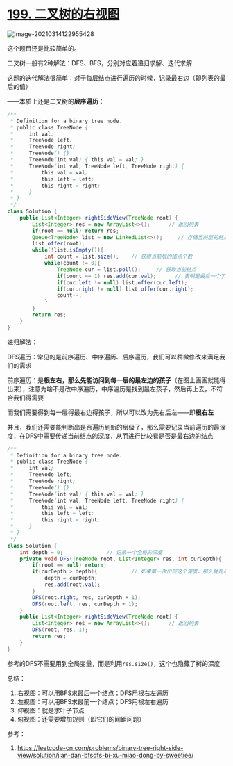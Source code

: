 

# [199. 二叉树的右视图](https://leetcode-cn.com/problems/binary-tree-right-side-view/)

<img src="C:\Users\surface\AppData\Roaming\Typora\typora-user-images\image-20210314122955428.png" alt="image-20210314122955428"  />

这个题目还是比较简单的。

二叉树一般有2种解法：DFS、BFS，分别对应着递归求解、迭代求解

这题的迭代解法很简单：对于每层结点进行遍历的时候，记录最右边（即列表的最后的值）

——本质上还是二叉树的**层序遍历**：

```java
/**
 * Definition for a binary tree node.
 * public class TreeNode {
 *     int val;
 *     TreeNode left;
 *     TreeNode right;
 *     TreeNode() {}
 *     TreeNode(int val) { this.val = val; }
 *     TreeNode(int val, TreeNode left, TreeNode right) {
 *         this.val = val;
 *         this.left = left;
 *         this.right = right;
 *     }
 * }
 */
class Solution {
    public List<Integer> rightSideView(TreeNode root) {
        List<Integer> res = new ArrayList<>();      // 返回列表
        if(root == null) return res;
        Queue<TreeNode> list = new LinkedList<>();     // 存储当前层的结点
        list.offer(root);
        while(!list.isEmpty()){
            int count = list.size();    // 获得当前层的结点个数
            while(count != 0){
                TreeNode cur = list.poll();     // 获取当前结点
                if(count == 1) res.add(cur.val);      // 表明是最后一个了
                if(cur.left != null) list.offer(cur.left);
                if(cur.right != null) list.offer(cur.right);
                count--;
            }
        }
        return res;
    }
}
```

递归解法：

DFS遍历：常见的是前序遍历、中序遍历、后序遍历，我们可以稍微修改来满足我们的需求

前序遍历：是**根左右，那么先能访问到每一层的最左边的孩子**（在图上画画就能得出来），注意为啥不是改中序遍历，中序遍历是找到最左孩子，然后再上去，不符合我们得需要

而我们需要得到每一层得最右边得孩子，所以可以改为先右后左——即**根右左**

并且，我们还需要能判断出是否遍历到新的层级了，那么需要记录当前遍历的最深度，在DFS中需要传递当前结点的深度，从而进行比较看是否是最右边的结点

```java
/**
 * Definition for a binary tree node.
 * public class TreeNode {
 *     int val;
 *     TreeNode left;
 *     TreeNode right;
 *     TreeNode() {}
 *     TreeNode(int val) { this.val = val; }
 *     TreeNode(int val, TreeNode left, TreeNode right) {
 *         this.val = val;
 *         this.left = left;
 *         this.right = right;
 *     }
 * }
 */
class Solution {
    int depth = 0;				// 记录一个全局的深度
    private void DFS(TreeNode root, List<Integer> res, int curDepth){
        if(root == null) return;
        if(curDepth > depth){			// 如果第一次出现这个深度，那么就是最右边的结点
            depth = curDepth;
            res.add(root.val);
        }
        DFS(root.right, res, curDepth + 1);
        DFS(root.left, res, curDepth + 1);
    }
    public List<Integer> rightSideView(TreeNode root) {
        List<Integer> res = new ArrayList<>();      // 返回列表
        DFS(root, res, 1);
        return res;
    }
}
```

参考的DFS不需要用到全局变量，而是利用`res.size()`，这个也隐藏了树的深度

总结：

1. 右视图：可以用BFS求最后一个结点；DFS用根右左遍历
2. 左视图：可以用BFS求最前一个结点；DFS用根左右遍历
3. 仰视图：就是求叶子节点
4. 俯视图：还需要增加规则（即它们的间距问题）

参考：

1. https://leetcode-cn.com/problems/binary-tree-right-side-view/solution/jian-dan-bfsdfs-bi-xu-miao-dong-by-sweetiee/